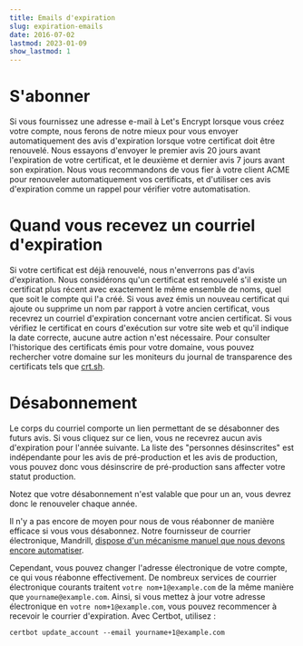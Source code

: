 ```yaml
---
title: Emails d'expiration
slug: expiration-emails
date: 2016-07-02
lastmod: 2023-01-09
show_lastmod: 1
---
```



# S'abonner

Si vous fournissez une adresse e-mail à Let's Encrypt lorsque vous créez votre compte, nous ferons de notre mieux pour vous envoyer automatiquement des avis d'expiration lorsque votre certificat doit être renouvelé. Nous essayons d'envoyer le premier avis 20 jours avant l'expiration de votre certificat, et le deuxième et dernier avis 7 jours avant son expiration. Nous vous recommandons de vous fier à votre client ACME pour renouveler automatiquement vos certificats, et d'utiliser ces avis d'expiration comme un rappel pour vérifier votre automatisation.

# Quand vous recevez un courriel d'expiration

Si votre certificat est déjà renouvelé, nous n'enverrons pas d'avis d'expiration. Nous considérons qu'un certificat est renouvelé s'il existe un certificat plus récent avec exactement le même ensemble de noms, quel que soit le compte qui l'a créé. Si vous avez émis un nouveau certificat qui ajoute ou supprime un nom par rapport à votre ancien certificat, vous recevrez un courriel d'expiration concernant votre ancien certificat. Si vous vérifiez le certificat en cours d'exécution sur votre site web et qu'il indique la date correcte, aucune autre action n'est nécessaire. Pour consulter l'historique des certificats émis pour votre domaine, vous pouvez rechercher votre domaine sur les moniteurs du journal de transparence des certificats tels que [crt.sh](https://crt.sh/).

# Désabonnement

Le corps du courriel comporte un lien permettant de se désabonner des futurs avis. Si vous cliquez sur ce lien, vous ne recevrez aucun avis d'expiration pour l'année suivante. La liste des "personnes désinscrites" est indépendante pour les avis de pré-production et les avis de production, vous pouvez donc vous désinscrire de pré-production sans affecter votre statut production.

Notez que votre désabonnement n'est valable que pour un an, vous devrez donc le renouveler chaque année.

Il n'y a pas encore de moyen pour nous de vous réabonner de manière efficace si vous vous désabonnez. Notre fournisseur de courrier électronique, Mandrill, [dispose d'un mécanisme manuel que nous devons encore automatiser](https://mandrill.zendesk.com/hc/en-us/articles/360039299913).

Cependant, vous pouvez changer l'adresse électronique de votre compte, ce qui vous réabonne effectivement. De nombreux services de courrier électronique courants traitent `votre nom+1@example.com` de la même manière que `yourname@example.com`. Ainsi, si vous mettez à jour votre adresse électronique en `votre nom+1@example.com`, vous pouvez recommencer à recevoir le courrier d'expiration. Avec Certbot, utilisez :

`certbot update_account --email yourname+1@example.com`

